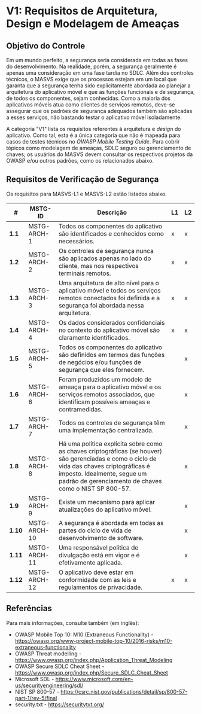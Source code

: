 # V1: Requisitos de Arquitetura, Design e Modelagem de Ameaças

## Objetivo do Controle

Em um mundo perfeito, a segurança seria considerada em todas as fases do desenvolvimento. Na realidade, porém, a segurança geralmente é apenas uma consideração em uma fase tardia no SDLC. Além dos controles técnicos, o MASVS exige que os processos estejam em um local que garanta que a segurança tenha sido explicitamente abordada ao planejar a arquitetura do aplicativo móvel e que as funções funcionais e de segurança, de todos os componentes, sejam conhecidas. Como a maioria dos aplicativos móveis atua como clientes de serviços remotos, deve-se assegurar que os padrões de segurança adequados também são aplicadas a esses serviços, não bastando testar o aplicativo móvel isoladamente.

A categoria "V1" lista os requisitos referentes à arquitetura e _design_ do aplicativo. Como tal, esta é a única categoria que não é mapeada para casos de testes técnicos no _OWASP Mobile Testing Guide_. Para cobrir tópicos como modelagem de ameaças, SDLC seguro ou gerenciamento de chaves; os usuários do MASVS devem consultar os respectivos projetos da OWASP e/ou outros padrões, como os relacionados abaixo.

## Requisitos de Verificação de Segurança

Os requisitos para MASVS-L1 e MASVS-L2 estão listados abaixo.

| # | MSTG-ID | Descrição | L1 | L2 |
| -- | ---------- | ---------------------- | - | - |
| **1.1** | MSTG-ARCH-1 | Todos os componentes do aplicativo são identificados e conhecidos como necessários. | x | x |
| **1.2** | MSTG-ARCH-2 | Os controles de segurança nunca são aplicados apenas no lado do cliente, mas nos respectivos terminais remotos. | x | x |
| **1.3** | MSTG-ARCH-3 | Uma arquitetura de alto nível para o aplicativo móvel e todos os serviços remotos conectados foi definida e a segurança foi abordada nessa arquitetura. | x | x |
| **1.4** | MSTG-ARCH-4 | Os dados considerados confidenciais no contexto do aplicativo móvel são claramente identificados. | x | x |
| **1.5** | MSTG-ARCH-5 | Todos os componentes do aplicativo são definidos em termos das funções de negócios e/ou funções de segurança que eles fornecem. |   | x |
| **1.6** | MSTG-ARCH-6 | Foram produzidos um modelo de ameaça para o aplicativo móvel e os serviços remotos associados, que identificam possíveis ameaças e contramedidas. |   | x |
| **1.7** | MSTG-ARCH-7 | Todos os controles de segurança têm uma implementação centralizada. |   | x |
| **1.8** | MSTG-ARCH-8 | Há uma política explícita sobre como as chaves criptográficas (se houver) são gerenciadas e como o ciclo de vida das chaves criptográficas é imposto. Idealmente, segue um padrão de gerenciamento de chaves como o NIST SP 800-57. |   | x |
| **1.9** | MSTG-ARCH-9 | Existe um mecanismo para aplicar atualizações do aplicativo móvel. |   | x |
| **1.10** | MSTG-ARCH-10 | A segurança é abordada em todas as partes do ciclo de vida de desenvolvimento de software. |   | x |
| **1.11** | MSTG-ARCH-11 | Uma responsável política de divulgação está em vigor e é efetivamente aplicada. |   | x |
| **1.12** | MSTG-ARCH-12 | O aplicativo deve estar em conformidade com as leis e regulamentos de privacidade. | x | x |

## Referências

Para mais informações, consulte também (em inglês):

- OWASP Mobile Top 10: M10 (Extraneous Functionality) - <https://owasp.org/www-project-mobile-top-10/2016-risks/m10-extraneous-functionality>
- OWASP Threat modelling - <https://www.owasp.org/index.php/Application_Threat_Modeling>
- OWASP Secure SDLC Cheat Sheet - <https://www.owasp.org/index.php/Secure_SDLC_Cheat_Sheet>
- Microsoft SDL - <https://www.microsoft.com/en-us/securityengineering/sdl/>
- NIST SP 800-57 - <https://csrc.nist.gov/publications/detail/sp/800-57-part-1/rev-5/final>
- security.txt - <https://securitytxt.org/>
